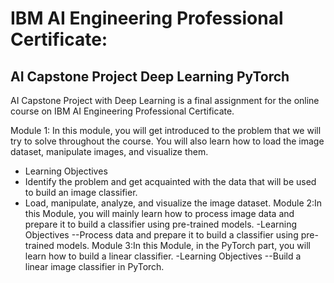 # IBM AI Engineering Professional Certificate:
## AI Capstone Project Deep Learning PyTorch
AI Capstone Project with Deep Learning is a final assignment for the online course on IBM AI Engineering Professional Certificate. 

Module 1: In this module, you will get introduced to the problem that we will try to solve throughout the course. You will also learn how to load the image dataset, manipulate images, and visualize them.
- Learning Objectives
 - Identify the problem and get acquainted with the data that will be used to build an image classifier.
 - Load, manipulate, analyze, and visualize the image dataset.
Module 2:In this Module, you will mainly learn how to process image data and prepare it to build a classifier using pre-trained models. 
-Learning Objectives
--Process data and prepare it to build a classifier using pre-trained models.
Module 3:In this Module, in the PyTorch part, you will learn how to build a linear classifier. 
-Learning Objectives
--Build a linear image classifier in PyTorch.

